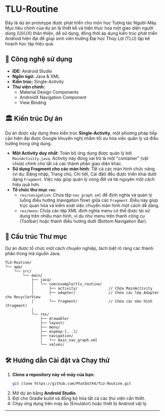 # TLU-Routine

Đây là dự án prototype được phát triển cho môn học Tương tác Người-Máy. Mục tiêu chính của dự án là thiết kế và hiện thực hóa một giao diện người dùng (UI/UX) thân thiện, dễ sử dụng, đồng thời áp dụng kiến trúc phát triển Android hiện đại để giúp sinh viên trường Đại học Thủy Lợi (TLU) lập kế hoạch học tập hiệu quả.

## 🚀 Công nghệ sử dụng
* **IDE:** Android Studio
* **Ngôn ngữ:** Java & XML
* **Kiến trúc:** Single-Activity
* **Thư viện chính:**
    * Material Design Components
    * AndroidX Navigation Component
    * View Binding

## 🏛️ Kiến trúc Dự án
Dự án được xây dựng theo kiến trúc **Single-Activity**, một phương pháp tiếp cận hiện đại được Google khuyến nghị nhằm tối ưu hóa việc quản lý và điều hướng trong ứng dụng.

* **Một Activity duy nhất**: Toàn bộ ứng dụng được quản lý bởi `MainActivity.java`. Activity này đóng vai trò là một "container" (vật chứa) chính cho tất cả các thành phần giao diện khác.
* **Sử dụng Fragment cho các màn hình**: Tất cả các màn hình chức năng (ví dụ: Đăng nhập, Trang chủ, Chi tiết, Cài đặt) đều được triển khai dưới dạng `Fragment`. Việc này giúp quản lý vòng đời và tài nguyên một cách hiệu quả hơn.
* **Tổ chức thư mục `res`**:
    * `res/navigation`: Chứa tệp `nav_graph.xml` để định nghĩa và quản lý luồng điều hướng (navigation flow) giữa các `Fragment`. Điều này giúp trực quan hóa và kiểm soát việc chuyển màn hình một cách dễ dàng.
    * `res/menu`: Chứa các tệp XML định nghĩa menu có thể được tái sử dụng trên nhiều màn hình, ví dụ như menu trên thanh công cụ (Toolbar) hoặc thanh điều hướng dưới (Bottom Navigation Bar).

## 📂 Cấu trúc Thư mục
Dự án được tổ chức một cách chuyên nghiệp, tách biệt rõ ràng các thành phần trong mã nguồn Java.

```plaintext
TLU-Routine/
└── app/
    └── src/
        └── main/
            ├── java/
            │   └── com/example/tlu_routine/
            │       ├── activity/              // Chứa MainActivity
            │       ├── adapter/               // Chứa các lớp Adapter cho RecyclerView
            │       └── fragment/              // Chứa các màn hình (Fragment)
            │
            └── res/
                ├── drawable/
                ├── layout/
                ├── menu/
                ├── mipmap-[...]/
                ├── navigation/
                │   └── main_nav_graph.xml
                └── values/
```

## 🛠️ Hướng dẫn Cài đặt và Chạy thử
1.  **Clone a repository này về máy của bạn:**
    ```bash
    git clone https://github.com/PhatDo744/TLU-Routine.git
    ```
2.  Mở dự án bằng **Android Studio**.
3.  Đợi cho Gradle build và đồng bộ hóa tất cả các thư viện cần thiết.
4.  Chạy ứng dụng trên máy ảo (Emulator) hoặc thiết bị Android vật lý.

---
